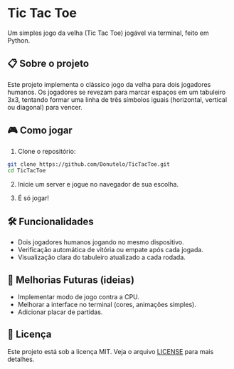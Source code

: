 # Tic Tac Toe

Um simples jogo da velha (Tic Tac Toe) jogável via terminal, feito em Python.

## 📋 Sobre o projeto

Este projeto implementa o clássico jogo da velha para dois jogadores humanos. Os jogadores se revezam para marcar espaços em um tabuleiro 3x3, tentando formar uma linha de três símbolos iguais (horizontal, vertical ou diagonal) para vencer.

## 🎮 Como jogar

1. Clone o repositório:

```bash
git clone https://github.com/Donutelo/TicTacToe.git
cd TicTacToe
```

2. Inicie um server e jogue no navegador de sua escolha.

3. É só jogar!

## 🛠️ Funcionalidades

- Dois jogadores humanos jogando no mesmo dispositivo.
- Verificação automática de vitória ou empate após cada jogada.
- Visualização clara do tabuleiro atualizado a cada rodada.

## 🚀 Melhorias Futuras (ideias)

- Implementar modo de jogo contra a CPU.
- Melhorar a interface no terminal (cores, animações simples).
- Adicionar placar de partidas.

## 📄 Licença

Este projeto está sob a licença MIT. Veja o arquivo [LICENSE](LICENSE) para mais detalhes.
